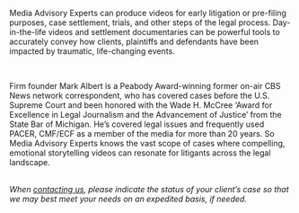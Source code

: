 <p>
            <span class="font-[Poppins] font-bold"> Media Advisory <span class="text-blue"> Experts</span></span> can produce videos for early litigation or pre-filing purposes,
            case settlement, trials, and other steps of the legal process.
            Day-in-the-life videos and settlement documentaries can be powerful
            tools to accurately convey how clients, plaintiffs and defendants
            have been impacted by traumatic, life-changing events.</p>
             <br/>
             <p> Firm founder
            Mark Albert is a Peabody Award-winning former on-air CBS News
            network correspondent, who has covered cases before the U.S. Supreme
            Court and been honored with the Wade H. McCree ‘Award for Excellence
            in Legal Journalism and the Advancement of Justice’ from the State
            Bar of Michigan. He’s covered legal issues and frequently used
            PACER, CMF/ECF as a member of the media for more than 20 years. So
            <span class="font-[Poppins] font-bold"> Media Advisory <span class="text-blue"> Experts</span></span> knows the vast scope of cases where
            compelling, emotional storytelling videos can resonate for litigants
            across the legal landscape.
          </p>
          <br /> 
          <i class="lg:text-xl">
            When <a href="/Contact#send-message" class="text-blue font-semibold">contacting us</a>, please indicate the status of your client’s case so that we may best meet your needs on an expedited basis, if needed.
          </i>

